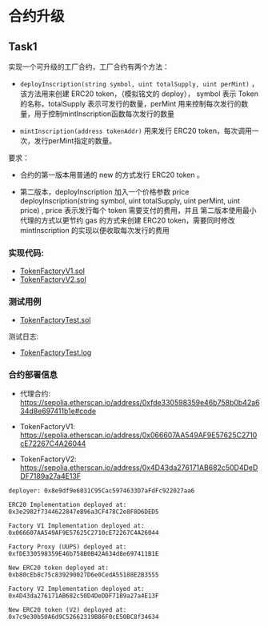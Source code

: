 # 合约升级

## Task1
实现⼀个可升级的工厂合约，工厂合约有两个方法：

- `deployInscription(string symbol, uint totalSupply, uint perMint)` ，该方法用来创建 ERC20 token，（模拟铭文的 deploy）， symbol 表示 Token 的名称，totalSupply 表示可发行的数量，perMint 用来控制每次发行的数量，用于控制mintInscription函数每次发行的数量

- `mintInscription(address tokenAddr)` 用来发行 ERC20 token，每次调用一次，发行perMint指定的数量。

要求：

- 合约的第⼀版本用普通的 new 的方式发行 ERC20 token 。

- 第⼆版本，deployInscription 加入一个价格参数 price  deployInscription(string symbol, uint totalSupply, uint perMint, uint price) , price 表示发行每个 token 需要支付的费用，并且 第⼆版本使用最小代理的方式以更节约 gas 的方式来创建 ERC20 token，需要同时修改 mintInscription 的实现以便收取每次发行的费用

### 实现代码:
- [TokenFactoryV1.sol](./src/TokenFactoryV1.sol)
- [TokenFactoryV2.sol](./src/TokenFactoryV2.sol)

### 测试用例
- [TokenFactoryTest.sol](./test/TokenFactoryTest.sol)

测试日志:
- [TokenFactoryTest.log](./test/TokenFactoryTest.log)

### 合约部署信息
  - 代理合约: https://sepolia.etherscan.io/address/0xfde330598359e46b758b0b42a634d8e697411b1e#code
  
  - TokenFactoryV1: https://sepolia.etherscan.io/address/0x066607AA549AF9E57625C2710cE72267C4A26044
  
  - TokenFactoryV2: https://sepolia.etherscan.io/address/0x4D43da276171AB682c50D4DeDDF7189a27a4E13F

  ```
  deployer: 0x8e9df9e6031C95Cac5974633D7aFdFc922027aa6

  ERC20 Implementation deployed at: 0x3e2982f7344622847eB96a3CF478C2e8F8D6DED5

  Factory V1 Implementation deployed at: 0x066607AA549AF9E57625C2710cE72267C4A26044

  Factory Proxy (UUPS) deployed at: 0xfDE330598359E46b758B0B42A634d8e697411B1E

  New ERC20 token deployed at: 0xb80cEb8c75c839290027D6e0CedA55188E2B3555

  Factory V2 Implementation deployed at: 0x4D43da276171AB682c50D4DeDDF7189a27a4E13F
  
  New ERC20 token (V2) deployed at: 0x7c9e30b50A6d9C52662319B86F0cE50BC8f34634
  ```


